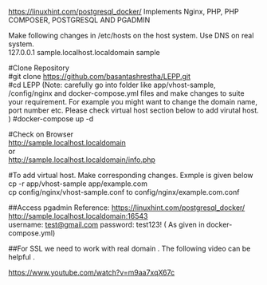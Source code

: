 https://linuxhint.com/postgresql_docker/
Implements Nginx, PHP, PHP COMPOSER, POSTGRESQL AND PGADMIN   

Make following changes in /etc/hosts on the host system. Use DNS on real system.  
127.0.0.1       sample.localhost.localdomain            sample  


#Clone Repository  
#git clone https://github.com/basantashrestha/LEPP.git  
#cd LEPP
(Note: carefully go into folder like app/vhost-sample, /config/nginx and docker-compose.yml files and make changes to suite your requirement. For example you might want to change the domain name, port number etc. Please check virtual host section below to add virutal host. )
#docker-compose up -d  


#Check on Browser  
http://sample.localhost.localdomain  
or  
http://sample.localhost.localdomain/info.php  


#To add virtual host. Make corresponding changes. Exmple is given below  
cp -r app/vhost-sample app/example.com  
cp config/nginx/vhost-sample.conf to config/nginx/example.com.conf  

##Access pgadmin Reference: https://linuxhint.com/postgresql_docker/ 
http://sample.localhost.localdomain:16543  
username:  test@gmail.com 
password: test123! ( As given in docker-compose.yml)    


##For SSL we need to work with real domain . The following video can be helpful   . 

https://www.youtube.com/watch?v=m9aa7xqX67c  

